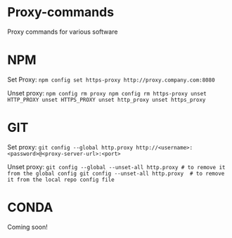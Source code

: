 # Proxy-commands
Proxy commands for various software

# NPM 

Set Proxy: 
`npm config set https-proxy http://proxy.company.com:8080`

Unset proxy: 
`npm config rm proxy
npm config rm https-proxy
unset HTTP_PROXY
unset HTTPS_PROXY
unset http_proxy
unset https_proxy
`

# GIT 
Set proxy: 
`git config --global http.proxy http://<username>:<password>@<proxy-server-url>:<port>`

Unset proxy: 
`git config --global --unset-all http.proxy # to remove it from the global config
git config --unset-all http.proxy  # to remove it from the local repo config file` 

# CONDA

Coming soon! 

